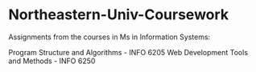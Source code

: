 # Northeastern-Univ-Coursework
Assignments from the courses in Ms in Information Systems:

Program Structure and Algorithms - INFO 6205 
Web Development Tools and Methods - INFO 6250
